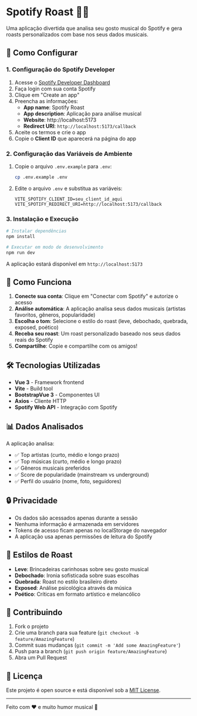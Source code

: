 # Spotify Roast 🎵🔥

Uma aplicação divertida que analisa seu gosto musical do Spotify e gera roasts personalizados com base nos seus dados musicais.

## 🚀 Como Configurar

### 1. Configuração do Spotify Developer

1. Acesse o [Spotify Developer Dashboard](https://developer.spotify.com/dashboard/)
2. Faça login com sua conta Spotify
3. Clique em "Create an app"
4. Preencha as informações:
   - **App name**: Spotify Roast
   - **App description**: Aplicação para análise musical
   - **Website**: http://localhost:5173
   - **Redirect URI**: `http://localhost:5173/callback`
5. Aceite os termos e crie o app
6. Copie o **Client ID** que aparecerá na página do app

### 2. Configuração das Variáveis de Ambiente

1. Copie o arquivo `.env.example` para `.env`:
   ```bash
   cp .env.example .env
   ```

2. Edite o arquivo `.env` e substitua as variáveis:
   ```env
   VITE_SPOTIFY_CLIENT_ID=seu_client_id_aqui
   VITE_SPOTIFY_REDIRECT_URI=http://localhost:5173/callback
   ```

### 3. Instalação e Execução

```bash
# Instalar dependências
npm install

# Executar em modo de desenvolvimento
npm run dev
```

A aplicação estará disponível em `http://localhost:5173`

## 🎯 Como Funciona

1. **Conecte sua conta**: Clique em "Conectar com Spotify" e autorize o acesso
2. **Análise automática**: A aplicação analisa seus dados musicais (artistas favoritos, gêneros, popularidade)
3. **Escolha o tom**: Selecione o estilo do roast (leve, debochado, quebrada, exposed, poético)
4. **Receba seu roast**: Um roast personalizado baseado nos seus dados reais do Spotify
5. **Compartilhe**: Copie e compartilhe com os amigos!

## 🛠️ Tecnologias Utilizadas

- **Vue 3** - Framework frontend
- **Vite** - Build tool
- **BootstrapVue 3** - Componentes UI
- **Axios** - Cliente HTTP
- **Spotify Web API** - Integração com Spotify

## 📊 Dados Analisados

A aplicação analisa:
- ✅ Top artistas (curto, médio e longo prazo)
- ✅ Top músicas (curto, médio e longo prazo) 
- ✅ Gêneros musicais preferidos
- ✅ Score de popularidade (mainstream vs underground)
- ✅ Perfil do usuário (nome, foto, seguidores)

## 🔒 Privacidade

- Os dados são acessados apenas durante a sessão
- Nenhuma informação é armazenada em servidores
- Tokens de acesso ficam apenas no localStorage do navegador
- A aplicação usa apenas permissões de leitura do Spotify

## 🎨 Estilos de Roast

- **Leve**: Brincadeiras carinhosas sobre seu gosto musical
- **Debochado**: Ironia sofisticada sobre suas escolhas
- **Quebrada**: Roast no estilo brasileiro direto
- **Exposed**: Análise psicológica através da música
- **Poético**: Críticas em formato artístico e melancólico

## 🤝 Contribuindo

1. Fork o projeto
2. Crie uma branch para sua feature (`git checkout -b feature/AmazingFeature`)
3. Commit suas mudanças (`git commit -m 'Add some AmazingFeature'`)
4. Push para a branch (`git push origin feature/AmazingFeature`)
5. Abra um Pull Request

## 📄 Licença

Este projeto é open source e está disponível sob a [MIT License](LICENSE).

---

Feito com ❤️ e muito humor musical 🎵
